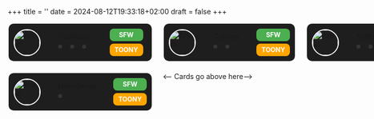 +++
title = ''
date = 2024-08-12T19:33:18+02:00
draft = false
+++

<style>
.grid {
    display: grid;
    grid-template-columns: repeat(3, 1fr); /* Exactly 3 columns */
    gap: 20px; /* Space between cards */
}

.card {
    display: flex;
    flex-direction: row;
    align-items: center;
    background-color: #1e1e1e;
    border-radius: 12px;
    padding: 10px;
    gap: 35px;
    border: 2px solid #ffffff;
    box-sizing: border-box;
}

.card .artist-info {
    display: flex;
    align-items: center;
    gap: 10px;
    width: max-content;
}

.card .artist-info img {
    width: 50px;
    height: 50px;
    border-radius: 50%;
    border: 2px solid #fff;
}

.card .artist-info .name {
    font-size: 4rem;
    font-weight: bold;
    margin-bottom: 60px;
}

.social-links {
    display: flex;
    justify-content: center;
    gap: 1rem;
    margin-bottom: 0.5rem;
    margin-top: 0.5rem;
}
@media (min-width: 768px) {
    .social-links {
        justify-content: flex-start;
    }
}
.social-link {
    width: 0.5rem;
    height: 0.5rem;
    border-radius: 50%;
    background-color: rgba(255, 255, 255, 0.1);
    color: #ffffff;
    display: flex;
    align-items: center;
    justify-content: center;
    text-decoration: none;
    transition: transform 0.3s, background-color 0.3s;
}
.social-link:hover {
    transform: scale(1.1);
    background-color: rgba(255, 255, 255, 0.2);
    border-radius: 50%;
}

.social-link:hover svg {
    fill: #d97706
}

.tags {
    display: flex;
    flex-direction: column;
    gap: 5px;
}

.tag {
    display: inline-block;
    padding: 5px 10px;
    font-size: 0.8rem;
    font-weight: bold;
    border-radius: 8px;
    text-transform: uppercase;
    text-align: center;
}

.tag-sfw {
    background-color: #4caf50;
    color: #fff;
}

.tag-nsfw {
    background-color: #f44336;
    color: #fff;
}

.tag-style {
    background-color: orange;
    color: #fff;
}
</style>

<link rel="stylesheet" href="https://cdnjs.cloudflare.com/ajax/libs/font-awesome/6.7.0/css/all.min.css">

<div class="grid" id="card-grid">
<div class="card">
            <div class="artist-info">
                <img src="https://coolkoinu.carrd.co/assets/images/image03.png?v=275d7404" alt="Artist" class="medium-zoom-image">
            </div>
            <div style="
    display: flex;
    flex-direction: column;">
                <span class="name">CoolKoinu</span>
                <div class="social-links">
                        <a href="https://x.com/CoolKoinu" class="social-link" aria-label="Twitter">
                            <i class="fa-brands fa-x-twitter"></i>
                        </a>
                        <a href="https://bsky.app/profile/coolkoinu.bsky.social" class="social-link" aria-label="Bluesky">
                            <i class="fab fa-bluesky"></i>
                        </a>
                        <a href="https://coolkoinu.carrd.co/" class="social-link" aria-label="Website">
                            <i class="fa fa-globe"></i>
                        </a>
                </div>
            </div>
            <div class="tags">
                <span class="tag tag-sfw">SFW</span>
                <span class="tag tag-style">Toony</span>
            </div>
        </div>

<div class="card">
            <div class="artist-info">
                <img src="https://pbs.twimg.com/profile_images/1845244376446009345/vxh_z69v_400x400.jpg" alt="Artist" class="medium-zoom-image">
            </div>
            <div style="
    display: flex;
    flex-direction: column;">
                <span class="name">Colvery</span>
                <div class="social-links">
                        <a href="https://x.com/Colvyri" class="social-link" aria-label="Twitter">
                            <i class="fa-brands fa-x-twitter"></i>
                        </a>
                        <a href="https://bsky.app/profile/colvery.bsky.social" class="social-link" aria-label="Bluesky">
                            <i class="fab fa-bluesky"></i>
                        </a>
                </div>
            </div>
            <div class="tags">
                <span class="tag tag-sfw">SFW</span>
                <span class="tag tag-style">Toony</span>
            </div>
        </div>

<div class="card">
            <div class="artist-info">
                <img src="https://pbs.twimg.com/profile_images/1801716228878176257/JCswU1h8_400x400.jpg" alt="Artist" class="medium-zoom-image">
            </div>
            <div style="
    display: flex;
    flex-direction: column;">
                <span class="name">SirBurnt</span>
                <div class="social-links">
                        <a href="https://x.com/Sir_Burnt" class="social-link" aria-label="Twitter">
                            <i class="fa-brands fa-x-twitter"></i>
                        </a>
                        <a href="https://bsky.app/profile/sirburnt.bsky.social" class="social-link" aria-label="Bluesky">
                            <i class="fab fa-bluesky"></i>
                        </a>
                        <a href="https://sirburnt.carrd.co/" class="social-link" aria-label="Website">
                            <i class="fa fa-globe"></i>
                        </a>
                </div>
            </div>
            <div class="tags">
                <span class="tag tag-sfw">SFW</span>
                <span class="tag tag-style">Toony</span>
            </div>
        </div>

<div class="card">
            <div class="artist-info">
                <img src="https://nekotiating.carrd.co/assets/images/image01.png?v=5e1a2467" alt="Artist" class="medium-zoom-image">
            </div>
            <div style="
    display: flex;
    flex-direction: column;">
                <span class="name">Nekotiating</span>
                <div class="social-links">
                        <a href="https://nekotiating.carrd.co/" class="social-link" aria-label="Website">
                            <i class="fa fa-globe"></i>
                        </a>
                </div>
            </div>
            <div class="tags">
                <span class="tag tag-sfw">SFW</span>
                <span class="tag tag-style">Toony</span>
            </div>
        </div>
        <-- Cards go above here-->
    </div>

<script>
    document.addEventListener('DOMContentLoaded', function() {
        const grid = document.querySelector('.grid'); // Get the grid container
        const cards = Array.from(grid.querySelectorAll('.card')); // Get all the card elements inside the grid

        // Randomly shuffle the array of cards
        for (let i = cards.length - 1; i > 0; i--) {
            const j = Math.floor(Math.random() * (i + 1)); // Get a random index
            [cards[i], cards[j]] = [cards[j], cards[i]]; // Swap the cards
        }

        // Clear the grid and append the shuffled cards
        grid.innerHTML = '';
        cards.forEach(card => grid.appendChild(card)); // Append each shuffled card back into the grid
    });
</script>